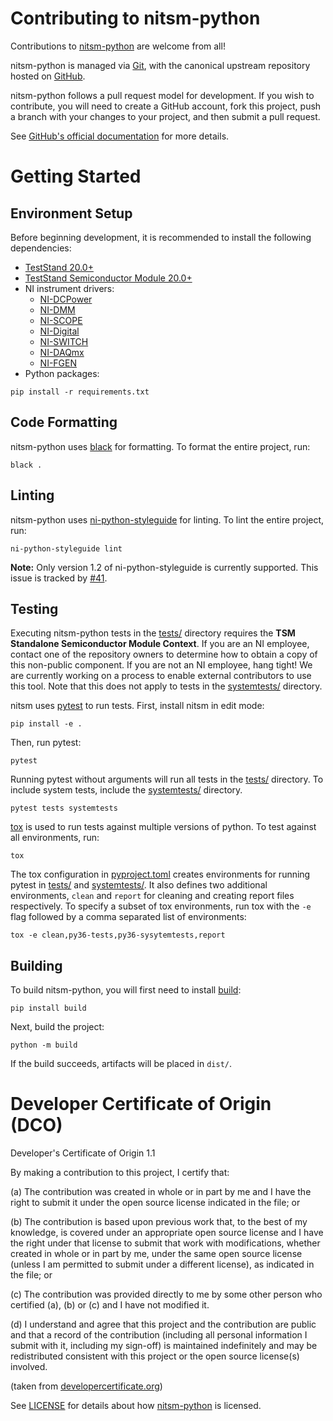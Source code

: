 Contributing to nitsm-python
===========================

Contributions to [nitsm-python](https://github.com/ni/nitsm-python) are welcome from all!

nitsm-python is managed via [Git](https://git-scm.com), with the canonical upstream repository hosted on
[GitHub](https://github.com/ni/nitsm-python).

nitsm-python follows a pull request model for development. If you wish to contribute, you will need to create a GitHub
account, fork this project, push a branch with your changes to your project, and then submit a pull request.

See [GitHub's official documentation](https://help.github.com/articles/using-pull-requests/) for more details.

# Getting Started

## Environment Setup
Before beginning development, it is recommended to install the following dependencies:
* [TestStand 20.0+](https://www.ni.com/en-us/support/downloads/software-products/download.teststand.html)
* [TestStand Semiconductor Module 20.0+](https://www.ni.com/en-us/support/downloads/software-products/download.teststand-semiconductor-module.html)
* NI instrument drivers:
  - [NI-DCPower](https://www.ni.com/en-us/support/downloads/drivers/download.ni-dcpower.html)
  - [NI-DMM](https://www.ni.com/en-us/support/downloads/drivers/download.ni-dmm.html)
  - [NI-SCOPE](https://www.ni.com/en-us/support/downloads/drivers/download.ni-scope.html)
  - [NI-Digital](https://www.ni.com/en-us/support/downloads/drivers/download.ni-digital-pattern-driver.html)
  - [NI-SWITCH](https://www.ni.com/en-us/support/downloads/drivers/download.ni-switch.html)
  - [NI-DAQmx](https://www.ni.com/en-us/support/downloads/drivers/download.ni-daqmx.html)
  - [NI-FGEN](https://www.ni.com/en-us/support/downloads/drivers/download.ni-fgen.html)
* Python packages:
```
pip install -r requirements.txt
```

## Code Formatting
nitsm-python uses [black](https://black.readthedocs.io/en/stable/index.html) for formatting. To format the entire
project, run:
```
black .
```

## Linting
nitsm-python uses [ni-python-styleguide](https://github.com/ni/python-styleguide) for linting. To lint the entire
project, run:
```
ni-python-styleguide lint
```
**Note:** Only version 1.2 of ni-python-styleguide is currently supported. This issue is tracked by 
[#41](https://github.com/ni/nitsm-python/issues/41).

## Testing
Executing nitsm-python tests in the [tests/](https://github.com/ni/nitsm-python/tree/main/tests) directory requires the
**TSM Standalone Semiconductor Module Context**. If you are an NI employee, contact one of the repository owners to
determine how to obtain a copy of this non-public component. If you are not an NI employee, hang tight! We are currently
working on a process to enable external contributors to use this tool. Note that this does not apply to tests in the
[systemtests/](https://github.com/ni/nitsm-python/tree/main/systemtests) directory.

nitsm uses [pytest](https://docs.pytest.org/) to run tests. First, install nitsm in edit mode:
```
pip install -e .
```
Then, run pytest:
```
pytest
```

Running pytest without arguments will run all tests in the [tests/](https://github.com/ni/nitsm-python/tree/main/tests)
directory. To include system tests, include the [systemtests/](https://github.com/ni/nitsm-python/tree/main/systemtests)
directory.
```
pytest tests systemtests
```

[tox](https://tox.readthedocs.io/en/latest/) is used to run tests against multiple versions of python. To test against
all environments, run:
```
tox
```

The tox configuration in [pyproject.toml](https://github.com/ni/nitsm-python/blob/main/pyproject.toml) creates
environments for running pytest in [tests/](https://github.com/ni/nitsm-python/tree/main/tests) and
[systemtests/](https://github.com/ni/nitsm-python/tree/main/systemtests). It also defines two additional environments,
`clean` and `report` for cleaning and creating report files respectively. To specify a subset of tox environments, run
tox with the `-e` flag followed by a comma separated list of environments:
```
tox -e clean,py36-tests,py36-sysytemtests,report
```

## Building
To build nitsm-python, you will first need to install [build](https://pypi.org/project/build/):
```
pip install build
```
Next, build the project:
```
python -m build
```
If the build succeeds, artifacts will be placed in `dist/`.

# Developer Certificate of Origin (DCO)

   Developer's Certificate of Origin 1.1

   By making a contribution to this project, I certify that:

   (a) The contribution was created in whole or in part by me and I
       have the right to submit it under the open source license
       indicated in the file; or

   (b) The contribution is based upon previous work that, to the best
       of my knowledge, is covered under an appropriate open source
       license and I have the right under that license to submit that
       work with modifications, whether created in whole or in part
       by me, under the same open source license (unless I am
       permitted to submit under a different license), as indicated
       in the file; or

   (c) The contribution was provided directly to me by some other
       person who certified (a), (b) or (c) and I have not modified
       it.

   (d) I understand and agree that this project and the contribution
       are public and that a record of the contribution (including all
       personal information I submit with it, including my sign-off) is
       maintained indefinitely and may be redistributed consistent with
       this project or the open source license(s) involved.

(taken from [developercertificate.org](https://developercertificate.org/))

See [LICENSE](https://github.com/ni/nitsm-python/blob/master/LICENSE) for details about how
[nitsm-python](https://github.com/ni/nitsm-python) is licensed.
